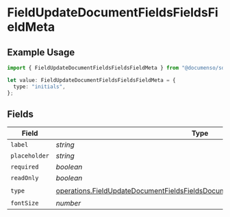 # FieldUpdateDocumentFieldsFieldsFieldMeta

## Example Usage

```typescript
import { FieldUpdateDocumentFieldsFieldsFieldMeta } from "@documenso/sdk-typescript/models/operations";

let value: FieldUpdateDocumentFieldsFieldsFieldMeta = {
  type: "initials",
};
```

## Fields

| Field                                                                                                                                                                              | Type                                                                                                                                                                               | Required                                                                                                                                                                           | Description                                                                                                                                                                        |
| ---------------------------------------------------------------------------------------------------------------------------------------------------------------------------------- | ---------------------------------------------------------------------------------------------------------------------------------------------------------------------------------- | ---------------------------------------------------------------------------------------------------------------------------------------------------------------------------------- | ---------------------------------------------------------------------------------------------------------------------------------------------------------------------------------- |
| `label`                                                                                                                                                                            | *string*                                                                                                                                                                           | :heavy_minus_sign:                                                                                                                                                                 | N/A                                                                                                                                                                                |
| `placeholder`                                                                                                                                                                      | *string*                                                                                                                                                                           | :heavy_minus_sign:                                                                                                                                                                 | N/A                                                                                                                                                                                |
| `required`                                                                                                                                                                         | *boolean*                                                                                                                                                                          | :heavy_minus_sign:                                                                                                                                                                 | N/A                                                                                                                                                                                |
| `readOnly`                                                                                                                                                                         | *boolean*                                                                                                                                                                          | :heavy_minus_sign:                                                                                                                                                                 | N/A                                                                                                                                                                                |
| `type`                                                                                                                                                                             | [operations.FieldUpdateDocumentFieldsFieldsDocumentsFieldsRequestRequestBodyType](../../models/operations/fieldupdatedocumentfieldsfieldsdocumentsfieldsrequestrequestbodytype.md) | :heavy_check_mark:                                                                                                                                                                 | N/A                                                                                                                                                                                |
| `fontSize`                                                                                                                                                                         | *number*                                                                                                                                                                           | :heavy_minus_sign:                                                                                                                                                                 | N/A                                                                                                                                                                                |